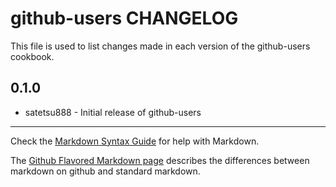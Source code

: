 github-users CHANGELOG
======================

This file is used to list changes made in each version of the github-users cookbook.

0.1.0
-----
- satetsu888 - Initial release of github-users

- - -
Check the [Markdown Syntax Guide](http://daringfireball.net/projects/markdown/syntax) for help with Markdown.

The [Github Flavored Markdown page](http://github.github.com/github-flavored-markdown/) describes the differences between markdown on github and standard markdown.
